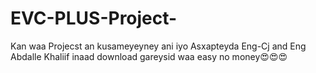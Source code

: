 # EVC-PLUS-Project-
Kan waa Projecst an kusameyeyney ani iyo Asxapteyda Eng-Cj and Eng Abdalle Khaliif inaad download gareysid waa easy no  money😍😍😍
